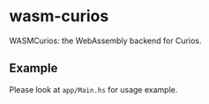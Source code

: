 # wasm-curios

WASMCurios: the WebAssembly backend for Curios.

## Example

Please look at `app/Main.hs` for usage example.
